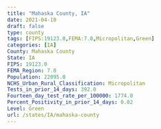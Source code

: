 ```yaml
---
title: "Mahaska County, IA"
date: 2021-04-10
draft: false
type: county
tags: [FIPS:19123.0,FEMA:7.0,Micropolitan,Green]
categories: [IA]
County: Mahaska County
State: IA
FIPS: 19123.0
FEMA_Region: 7.0
Population: 22095.0
NCHS_Urban_Rural_Classification: Micropolitan
Tests_in_prior_14_days: 392.0
Fourteen_day_test_rate_per_100000: 1774.0
Percent_Positivity_in_prior_14_days: 0.02
Level: Green
url: /states/IA/mahaska-county
---
```



